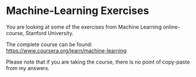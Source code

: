# Machine-Learning Exercises
You are looking at some of the exercises from Machine Learning online-course, Stanford University.

The complete course can be found: https://www.coursera.org/learn/machine-learning

Please note that if you are taking the course, there is no point of copy-paste from my answers.
